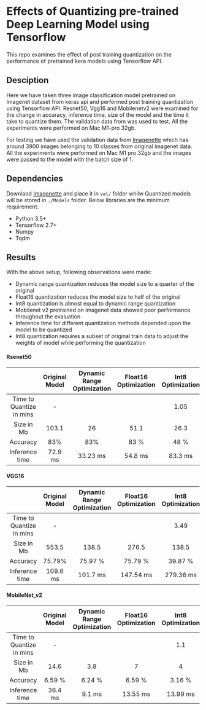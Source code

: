# Effects of Quantizing pre-trained Deep Learning Model using Tensorflow

This repo examines the effect of post training quantization on the performance of pretrained kera models using Tensorflow API.

## Desciption

Here we have taken three image classification model pretrained on Imagenet dataset from keras api and performed post training quantization using Tensorflow API. Resnet50, Vgg16 and Mobilenetv2 were examined for the change in accuracy, inference time, size of the model and the time it take to quantize them. The validation data from  was used to test. All the experiments were performed on Mac M1-pro 32gb.

For testing we have used the validation data from [Imagenette](https://github.com/fastai/imagenette) which has around 3900 images belonging to 10 classes from original imagenet data. All the experiments were performed on Mac M1 pro 32gb and the images were passed to the model with the batch size of 1.

## Dependencies

Downlaod [Imagenette](https://github.com/fastai/imagenette) and place it in `val/` folder whilw Quantized models will be stored in `./Models` folder. Below libraries are the minimum requirement:

- Python 3.5+
- Tensorflow 2.7+
- Numpy
- Tqdm

## Results

With the above setup, following observations were made:
- Dynamic range quantization reduces the model size to a quarter of the original
- Float16 quantization reduces the model size to half of the original
- Int8 quantization is almost equal to dynamic range quantization
- Mobilenet v2 pretrained on imagenet data showed poor performance throughout the evaluation
- Inference time for different quantization methods depended upon the model to be quantized 
- Int8 quantization requires a subset of original train data to adjust the weights of model while performing the quantization


#### Rsenet50

|  | Original Model | Dynamic Range Optimization | Float16 Optimization | Int8 Optimization |
| :---: |  :---: |  :---: |  :---: | :---: |
| Time to Quantize in mins | - | | | 1.05 |
| Size in Mb | 103.1 | 26 | 51.1 | 26.3 |
| Accuracy | 83% | 83% | 83 % | 48 %|
| Inference time | 72.9 ms | 33.23 ms | 54.8 ms | 83.3 ms |

#### VGG16

|  | Original Model | Dynamic Range Optimization | Float16 Optimization | Int8 Optimization |
| :---: |  :---: |  :---: |  :---: | :---: |
| Time to Quantize in mins | - | | | 3.49 |
| Size in Mb | 553.5 | 138.5 | 276.5 | 138.5 |
| Accuracy | 75.79% | 75.97 % | 75.79 % | 39.87 % |
| Inference time | 109.6 ms | 101.7 ms | 147.54 ms | 279.36 ms |

#### MobileNet_v2

|  | Original Model | Dynamic Range Optimization | Float16 Optimization | Int8 Optimization |
| :---: |  :---: |  :---: |  :---: | :---: |
| Time to Quantize in mins | - | | | 1.1 |
| Size in Mb | 14.6 | 3.8 | 7 | 4 |
| Accuracy | 6.59 % | 6.24 % | 6.59 % | 3.16 % |
| Inference time | 36.4 ms | 9.1 ms | 13.55 ms | 13.99 ms|
